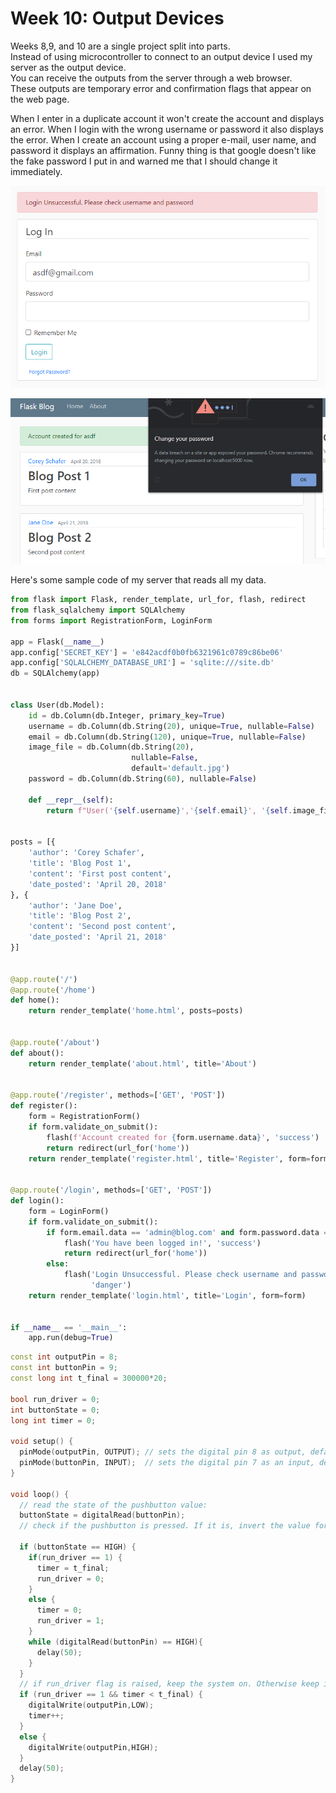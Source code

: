 # Week 10: Output Devices

Weeks 8,9, and 10 are a single project split into parts.  
Instead of using microcontroller to connect to an output device I used my server as the output device.  
You can receive the outputs from the server through a web browser.  
These outputs are temporary error and confirmation flags that appear on the web page.  


When I enter in a duplicate account it won't create the account and displays an error.
When I login with the wrong username or password it also displays the error.
When I create an account using a proper e-mail, user name, and password it displays an affirmation.
Funny thing is that google doesn't like the fake password I put in and warned me that I should change it immediately.

![server_checklogin](server_checklogin.PNG)

![server_register_already_has_user](server_register_already_has_user.PNG)


Here's some sample code of my server that reads all my data.

``` python
from flask import Flask, render_template, url_for, flash, redirect
from flask_sqlalchemy import SQLAlchemy
from forms import RegistrationForm, LoginForm

app = Flask(__name__)
app.config['SECRET_KEY'] = 'e842acdf0b0fb6321961c0789c86be06'
app.config['SQLALCHEMY_DATABASE_URI'] = 'sqlite:///site.db'
db = SQLAlchemy(app)


class User(db.Model):
    id = db.Column(db.Integer, primary_key=True)
    username = db.Column(db.String(20), unique=True, nullable=False)
    email = db.Column(db.String(120), unique=True, nullable=False)
    image_file = db.Column(db.String(20),
                           nullable=False,
                           default='default.jpg')
    password = db.Column(db.String(60), nullable=False)

    def __repr__(self):
        return f"User('{self.username}','{self.email}', '{self.image_file}')"


posts = [{
    'author': 'Corey Schafer',
    'title': 'Blog Post 1',
    'content': 'First post content',
    'date_posted': 'April 20, 2018'
}, {
    'author': 'Jane Doe',
    'title': 'Blog Post 2',
    'content': 'Second post content',
    'date_posted': 'April 21, 2018'
}]


@app.route('/')
@app.route('/home')
def home():
    return render_template('home.html', posts=posts)


@app.route('/about')
def about():
    return render_template('about.html', title='About')


@app.route('/register', methods=['GET', 'POST'])
def register():
    form = RegistrationForm()
    if form.validate_on_submit():
        flash(f'Account created for {form.username.data}', 'success')
        return redirect(url_for('home'))
    return render_template('register.html', title='Register', form=form)


@app.route('/login', methods=['GET', 'POST'])
def login():
    form = LoginForm()
    if form.validate_on_submit():
        if form.email.data == 'admin@blog.com' and form.password.data == 'password':
            flash('You have been logged in!', 'success')
            return redirect(url_for('home'))
        else:
            flash('Login Unsuccessful. Please check username and password',
                  'danger')
    return render_template('login.html', title='Login', form=form)


if __name__ == '__main__':
    app.run(debug=True)
```

``` c++
const int outputPin = 8;
const int buttonPin = 9;
const long int t_final = 300000*20;

bool run_driver = 0;
int buttonState = 0;
long int timer = 0;

void setup() {
  pinMode(outputPin, OUTPUT); // sets the digital pin 8 as output, default is HIGH b/c of a pull-up resistor
  pinMode(buttonPin, INPUT);  // sets the digital pin 7 as an input, default is LOW b/c of a pull-down resistor
}

void loop() {
  // read the state of the pushbutton value:
  buttonState = digitalRead(buttonPin);
  // check if the pushbutton is pressed. If it is, invert the value for run_driver. (if it's on, turn it off and if it's off, turn it on)
  
  if (buttonState == HIGH) {
    if(run_driver == 1) {
      timer = t_final;
      run_driver = 0;
    }
    else {
      timer = 0;
      run_driver = 1;
    }
    while (digitalRead(buttonPin) == HIGH){
      delay(50);
    }
  }
  // if run_driver flag is raised, keep the system on. Otherwise keep it off.
  if (run_driver == 1 && timer < t_final) {
    digitalWrite(outputPin,LOW);
    timer++;
  }
  else {
    digitalWrite(outputPin,HIGH);
  }
  delay(50);
}
```
